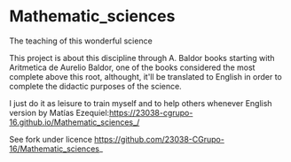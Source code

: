 # Mathematic_sciences
The teaching of this wonderful science

This project is about this discipline through A. Baldor books starting with Aritmetica de Aurelio Baldor, one of the books considered the most complete above this root,  althought, it'll be translated to English in order to complete the didactic purposes of the science.

I just do it as leisure to train myself and to help others whenever
English version by Matías Ezequiel:https://23038-cgrupo-16.github.io/Mathematic_sciences_/

See fork under licence
https://github.com/23038-CGrupo-16/Mathematic_sciences_
